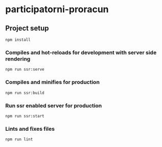# participatorni-proracun

## Project setup

```
npm install
```

### Compiles and hot-reloads for development with server side rendering

```
npm run ssr:serve
```

### Compiles and minifies for production

```
npm run ssr:build
```

### Run ssr enabled server for production

```
npm run ssr:start
```

### Lints and fixes files

```
npm run lint
```
